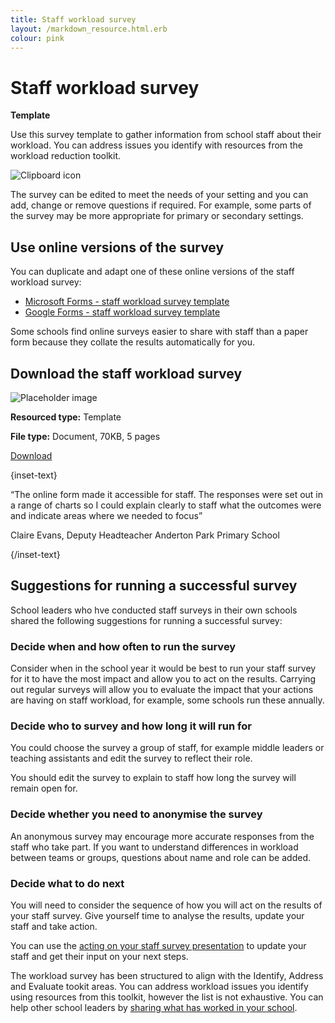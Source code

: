 ```yaml
---
title: Staff workload survey
layout: /markdown_resource.html.erb
colour: pink
---
```


# Staff workload survey

<strong class="govuk-tag">Template</strong>

Use this survey template to gather information from school staff
about their workload. You can address issues you identify with
resources from the workload reduction toolkit.

<div class="dfe-width-container govuk-grid-row govuk-!-padding-bottom-6">
  <div class="govuk-grid-row dfe-width-container">
    <div class="govuk-grid-column-full">
      <div class="info-box">
        <div class="info-box__corner">
          <img src="/assets/images/clipboard-icon.svg" alt="Clipboard icon">
        </div>
        <p>
          The survey can be edited to meet the needs of your setting and
          you can add, change or remove questions if required. For
          example, some parts of the survey may be more appropriate for
          primary or secondary settings.
        </p>
        <h2 class="govuk-heading-m">
          Use online versions of the survey
        </h2>
        <p>
          You can duplicate and adapt one of these online versions of the
          staff workload survey:
        </p>
        <p>
          <ul>
            <li>
              <a
                href="https://forms.office.com/Pages/ShareFormPage.aspx?id=yXfS-grGoU2187O4s0qC-cn26r-uTMpNqURSfi9lRcVUNEg1UTdMMllFRTM1SEVRRDJWQjE3RUU5VS4u&sharetoken=MJnNysyL44umvL8f97JA"
                class="govuk-link">
                Microsoft Forms - staff workload survey template
              </a>
            </li>
            <li>
              <a
                href="https://docs.google.com/forms/d/e/1FAIpQLScrEp_mdZIYbEj404OFKMrRsSFmkFP2p_q_cfVy9wdkoTDtyw/viewform?pli=1"
                class="govuk-link">
                Google Forms - staff workload survey template
              </a>
            </li>
          </ul>
        </p>
        <p>
          Some schools find online surveys easier to share with staff than
          a paper form because they collate the results automatically for
          you.
        </p>
        <h2 class="govuk-heading-m">
          Download the staff workload survey
        </h2>
        <div class="govuk-grid-row info-box__download-content">
          <div class="govuk-grid-column-one-half">
            <img src="/assets/images/preview-placeholder.jpg" alt="Placeholder image" class="dfe-file-preview-image">
          </div>
          <div class="govuk-grid-column-one-half">
            <p class="govuk-body-s">
              <strong>Resourced type:</strong> Template
            </p>
            <p class="govuk-body-s">
              <strong>File type:</strong> Document, 70KB, 5 pages
            </p>
            <p>
              <a class="govuk-link govuk-link--no-visited-state" href="#">
                Download
              </a>
            </p>
          </div>
        </div>
      </div>
    </div>
  </div>
</div>

{inset-text}

“The online form made it accessible for staff. The responses were set out in a
range of charts so I could explain clearly to staff what the outcomes were
and indicate areas where we needed to focus”

Claire Evans, Deputy Headteacher
Anderton Park Primary School

{/inset-text}

## Suggestions for running a successful survey

School leaders who hve conducted staff surveys in their own schools shared the
following suggestions for running a successful survey:

### Decide when and how often to run the survey

Consider when in the school year it would be best to run your staff survey for
it to have the most impact and allow you to act on the results. Carrying out
regular surveys will allow you to evaluate the impact that your actions are
having on staff workload, for example, some schools run these annually.

### Decide who to survey and how long it will run for

You could choose the survey a group of staff, for example middle leaders or
teaching assistants and edit the survey to reflect their role.

You should edit the survey to explain to staff how long the survey will remain
open for.

### Decide whether you need to anonymise the survey

An anonymous survey may encourage more accurate responses from the staff who
take part. If you want to understand differences in workload between teams or
groups, questions about name and role can be added.

### Decide what to do next

You will need to consider the sequence of how you will act on the results of
your staff survey. Give yourself time to analyse the results, update your staff
and take action.

You can use the [acting on your staff survey presentation](/workload-reduction-toolkit/identify-workload-issues/act-on-your-staff-survey)
to update your staff and get their input on your next steps.

The workload survey has been structured to align with the Identify, Address and
Evaluate tookit areas. You can address workload issues you identify using
resources from this toolkit, however the list is not exhaustive. You can help
other school leaders by [sharing what has worked in your school](/share-your-ideas).
